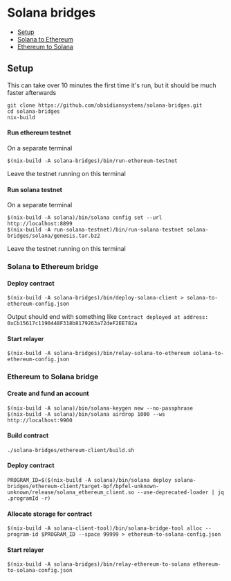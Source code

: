 # Solana bridges

- [Setup](#setup)
- [Solana to Ethereum](#solana-to-ethereum-bridge)
- [Ethereum to Solana](#ethereum-to-solana-bridge)

## Setup

This can take over 10 minutes the first time it's run, but it should be much faster afterwards

```shell
git clone https://github.com/obsidiansystems/solana-bridges.git
cd solana-bridges
nix-build
```

#### Run ethereum testnet
On a separate terminal
```shell
$(nix-build -A solana-bridges)/bin/run-ethereum-testnet
```
Leave the testnet running on this terminal

#### Run solana testnet
On a separate terminal

```shell
$(nix-build -A solana)/bin/solana config set --url http://localhost:8899
$(nix-build -A run-solana-testnet)/bin/run-solana-testnet solana-bridges/solana/genesis.tar.bz2
```
Leave the testnet running on this terminal

### Solana to Ethereum bridge

#### Deploy contract
```shell
$(nix-build -A solana-bridges)/bin/deploy-solana-client > solana-to-ethereum-config.json
```
Output should end with something like `Contract deployed at address: 0xCb15617c1190448F318b8179263a72deF2EE782a`

#### Start relayer
```shell
$(nix-build -A solana-bridges)/bin/relay-solana-to-ethereum solana-to-ethereum-config.json
```

### Ethereum to Solana bridge

#### Create and fund an account
```shell
$(nix-build -A solana)/bin/solana-keygen new --no-passphrase
$(nix-build -A solana)/bin/solana airdrop 1000 --ws http://localhost:9900
```

#### Build contract
```shell
./solana-bridges/ethereum-client/build.sh
```

#### Deploy contract
```shell
PROGRAM_ID=$($(nix-build -A solana)/bin/solana deploy solana-bridges/ethereum-client/target-bpf/bpfel-unknown-unknown/release/solana_ethereum_client.so --use-deprecated-loader | jq .programId -r)
```

#### Allocate storage for contract
```shell
$(nix-build -A solana-client-tool)/bin/solana-bridge-tool alloc --program-id $PROGRAM_ID --space 99999 > ethereum-to-solana-config.json
```

#### Start relayer
```shell
$(nix-build -A solana-bridges)/bin/relay-ethereum-to-solana ethereum-to-solana-config.json
```
